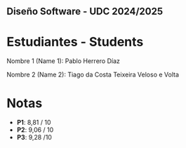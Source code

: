 ## Diseño Software - UDC  2024/2025

# Estudiantes - Students  

Nombre 1 (Name 1): Pablo Herrero Díaz

Nombre 2 (Name 2): Tiago da Costa Teixeira Veloso e Volta

# Notas

- **P1**: 8,81 / 10
- **P2**: 9,06 / 10
- **P3**: 9,28 /10

